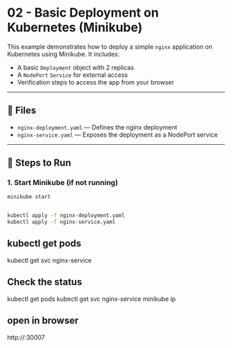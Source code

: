 # 02 - Basic Deployment on Kubernetes (Minikube)

This example demonstrates how to deploy a simple `nginx` application on Kubernetes using Minikube. It includes:

- A basic `Deployment` object with 2 replicas
- A `NodePort` `Service` for external access
- Verification steps to access the app from your browser

---

## 📁 Files

- `nginx-deployment.yaml` — Defines the nginx deployment
- `nginx-service.yaml` — Exposes the deployment as a NodePort service

---

## 🚀 Steps to Run

### 1. Start Minikube (if not running)

```bash
minikube start


kubectl apply -f nginx-deployment.yaml
kubectl apply -f nginx-service.yaml
```

## kubectl get pods
kubectl get svc nginx-service

## Check the status

kubectl get pods
kubectl get svc nginx-service
minikube ip

## open in browser
http://<minikube-ip>:30007
